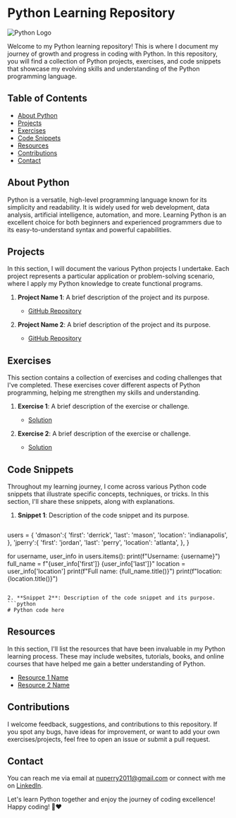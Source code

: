 # Python Learning Repository

![Python Logo](https://www.python.org/static/community_logos/python-logo-master-v3-TM.png)

Welcome to my Python learning repository! This is where I document my journey of growth and progress in coding with Python. In this repository, you will find a collection of Python projects, exercises, and code snippets that showcase my evolving skills and understanding of the Python programming language.

## Table of Contents

- [About Python](#about-python)
- [Projects](#projects)
- [Exercises](#exercises)
- [Code Snippets](#code-snippets)
- [Resources](#resources)
- [Contributions](#contributions)
- [Contact](#contact)

## About Python

Python is a versatile, high-level programming language known for its simplicity and readability. It is widely used for web development, data analysis, artificial intelligence, automation, and more. Learning Python is an excellent choice for both beginners and experienced programmers due to its easy-to-understand syntax and powerful capabilities.

## Projects

In this section, I will document the various Python projects I undertake. Each project represents a particular application or problem-solving scenario, where I apply my Python knowledge to create functional programs.

1. **Project Name 1**: A brief description of the project and its purpose.
   - [GitHub Repository](link-to-github-repo)

2. **Project Name 2**: A brief description of the project and its purpose.
   - [GitHub Repository](link-to-github-repo)

<!-- Add more projects as you progress -->

## Exercises

This section contains a collection of exercises and coding challenges that I've completed. These exercises cover different aspects of Python programming, helping me strengthen my skills and understanding.

1. **Exercise 1**: A brief description of the exercise or challenge.
   - [Solution](link-to-code-file)

2. **Exercise 2**: A brief description of the exercise or challenge.
   - [Solution](link-to-code-file)

<!-- Add more exercises as you complete them -->

## Code Snippets

Throughout my learning journey, I come across various Python code snippets that illustrate specific concepts, techniques, or tricks. In this section, I'll share these snippets, along with explanations.

1. **Snippet 1**: Description of the code snippet and its purpose.
   ```python
  users = {
    'dmason':{
        'first': 'derrick',
        'last': 'mason',
        'location': 'indianapolis',
        },
    'jperry':{
        'first': 'jordan',
        'last': 'perry',
        'location': 'atlanta',
    },
}

for username, user_info in users.items():
    print(f"Username: {username}")
    full_name = f"{user_info['first']} {user_info['last']}"
    location = user_info['location']
    print(f"Full name: {full_name.title()}")
    print(f"location: {location.title()}")
    
   ```

2. **Snippet 2**: Description of the code snippet and its purpose.
   ```python
   # Python code here
   ```

<!-- Add more code snippets as you encounter them -->

## Resources

In this section, I'll list the resources that have been invaluable in my Python learning process. These may include websites, tutorials, books, and online courses that have helped me gain a better understanding of Python.

- [Resource 1 Name](link-to-resource)
- [Resource 2 Name](link-to-resource)

<!-- Add more resources as you find them -->

## Contributions

I welcome feedback, suggestions, and contributions to this repository. If you spot any bugs, have ideas for improvement, or want to add your own exercises/projects, feel free to open an issue or submit a pull request.

## Contact

You can reach me via email at nuperry2011@gmail.com or connect with me on [LinkedIn]([https://www.linkedin.com/in/your-linkedin-profile](https://www.linkedin.com/in/nicholas-perry-7186808a/)).

Let's learn Python together and enjoy the journey of coding excellence! Happy coding! 🐍❤️
